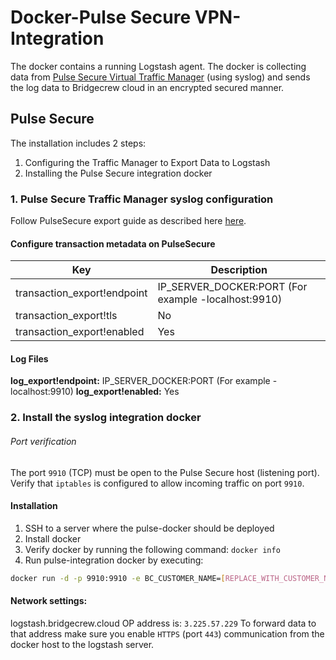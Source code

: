 # Docker-Pulse Secure VPN-Integration
The docker contains a running Logstash agent. The docker is collecting data from [Pulse Secure Virtual Traffic Manager](https://www.pulsesecure.net/) (using syslog) and sends the log data to Bridgecrew cloud in an encrypted secured manner.

## Pulse Secure
The installation includes 2 steps:   
 1) Configuring the Traffic Manager to Export Data to Logstash
 2) Installing the Pulse Secure integration docker 
 
 
 ### 1. Pulse Secure Traffic Manager syslog configuration
 Follow PulseSecure export guide as described here [here](https://docs.pulsesecure.net/WebHelp/PvTM/18.3/ps-vtm-18.3-userguide/ps-vtm-18.3-userguide/KeyFeatures/KeyFeatures.htm#XREF_24697_Exporting).
    
#### Configure transaction metadata on PulseSecure
| Key | Description| 
|-----|------------|
| transaction_export!endpoint | IP_SERVER_DOCKER:PORT (For example -localhost:9910)|
| transaction_export!tls | No |
| transaction_export!enabled | Yes |   

#### Log Files
**log_export!endpoint:** IP_SERVER_DOCKER:PORT (For example -localhost:9910)
**log_export!enabled:** Yes


### 2. Install the syslog integration docker 
###### Port verification
The port `9910` (TCP) must be open to the Pulse Secure host (listening port).   
Verify that `iptables` is configured to allow incoming traffic on port `9910`.

#### Installation

1. SSH to a server where the pulse-docker should be deployed
2. Install docker
3. Verify docker by running the following command: ``` docker info ```
4. Run pulse-integration docker by executing:
```sh
docker run -d -p 9910:9910 -e BC_CUSTOMER_NAME=[REPLACE_WITH_CUSTOMER_NAME] -e BC_API_TOKEN=[REPLACE_WITH_API_TOKEN] -e BC_URL="https://logstash.bridgecrew.cloud/logstash" bridgecrew/pulse-integration
```
#### Network settings:
logstash.bridgecrew.cloud OP address is: `3.225.57.229`
To forward data to that address make sure you enable `HTTPS` (port `443`) communication from the docker host to the logstash server.
